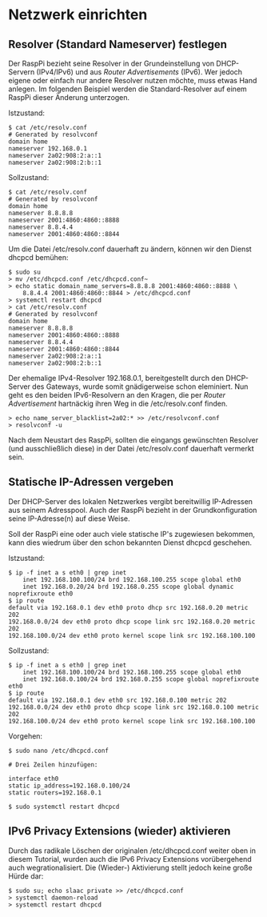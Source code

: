 # Netzwerk einrichten

## Resolver (Standard Nameserver) festlegen

Der RaspPi bezieht seine Resolver in der Grundeinstellung von DHCP-Servern
(IPv4/IPv6) und aus *Router Advertisements* (IPv6). Wer jedoch eigene oder
einfach nur andere Resolver nutzen möchte, muss etwas Hand anlegen.
Im folgenden Beispiel werden die Standard-Resolver auf einem RaspPi
dieser Änderung unterzogen.

Istzustand:
```
$ cat /etc/resolv.conf
# Generated by resolvconf
domain home
nameserver 192.168.0.1
nameserver 2a02:908:2:a::1
nameserver 2a02:908:2:b::1
```
Sollzustand:
```
$ cat /etc/resolv.conf
# Generated by resolvconf
domain home
nameserver 8.8.8.8
nameserver 2001:4860:4860::8888
nameserver 8.8.4.4
nameserver 2001:4860:4860::8844
```
Um die Datei /etc/resolv.conf dauerhaft zu ändern,
können wir den Dienst dhcpcd bemühen:
```
$ sudo su
> mv /etc/dhcpcd.conf /etc/dhcpcd.conf~
> echo static domain_name_servers=8.8.8.8 2001:4860:4860::8888 \
    8.8.4.4 2001:4860:4860::8844 > /etc/dhcpcd.conf
> systemctl restart dhcpcd
> cat /etc/resolv.conf
# Generated by resolvconf
domain home
nameserver 8.8.8.8
nameserver 2001:4860:4860::8888
nameserver 8.8.4.4
nameserver 2001:4860:4860::8844
nameserver 2a02:908:2:a::1
nameserver 2a02:908:2:b::1
```
Der ehemalige IPv4-Resolver 192.168.0.1,
bereitgestellt durch den DHCP-Server des Gateways,
wurde somit gnädigerweise schon eleminiert.
Nun geht es den beiden IPv6-Resolvern an den Kragen,
die per *Router Advertisement* hartnäckig ihren Weg in die /etc/resolv.conf
finden.
```
> echo name_server_blacklist=2a02:* >> /etc/resolvconf.conf
> resolvconf -u
```
Nach dem Neustart des RaspPi, sollten die eingangs gewünschten Resolver
(und ausschließlich diese)
in der Datei /etc/resolv.conf dauerhaft vermerkt sein.

## Statische IP-Adressen vergeben

Der DHCP-Server des lokalen Netzwerkes vergibt bereitwillig IP-Adressen aus seinem Adresspool.
Auch der RaspPi bezieht in der Grundkonfiguration seine IP-Adresse(n) auf diese Weise.

Soll der RaspPi eine oder auch viele statische IP's zugewiesen bekommen,
kann dies wiedrum über den schon bekannten Dienst dhcpcd geschehen.

Istzustand:
```
$ ip -f inet a s eth0 | grep inet
    inet 192.168.100.100/24 brd 192.168.100.255 scope global eth0
    inet 192.168.0.20/24 brd 192.168.0.255 scope global dynamic noprefixroute eth0
$ ip route
default via 192.168.0.1 dev eth0 proto dhcp src 192.168.0.20 metric 202
192.168.0.0/24 dev eth0 proto dhcp scope link src 192.168.0.20 metric 202
192.168.100.0/24 dev eth0 proto kernel scope link src 192.168.100.100
```
Sollzustand:
```
$ ip -f inet a s eth0 | grep inet
    inet 192.168.100.100/24 brd 192.168.100.255 scope global eth0
    inet 192.168.0.100/24 brd 192.168.0.255 scope global noprefixroute eth0
$ ip route
default via 192.168.0.1 dev eth0 src 192.168.0.100 metric 202 
192.168.0.0/24 dev eth0 proto dhcp scope link src 192.168.0.100 metric 202 
192.168.100.0/24 dev eth0 proto kernel scope link src 192.168.100.100 
```
Vorgehen:
```
$ sudo nano /etc/dhcpcd.conf

# Drei Zeilen hinzufügen:

interface eth0
static ip_address=192.168.0.100/24
static routers=192.168.0.1

$ sudo systemctl restart dhcpcd
```

## IPv6 Privacy Extensions (wieder) aktivieren

Durch das radikale Löschen der originalen /etc/dhcpcd.conf weiter oben in diesem
Tutorial, wurden auch die IPv6 Privacy Extensions vorübergehend auch wegrationalisiert.
Die (Wieder-) Aktivierung stellt jedoch keine große Hürde dar:
```
$ sudo su; echo slaac private >> /etc/dhcpcd.conf
> systemctl daemon-reload
> systemctl restart dhcpcd
```
